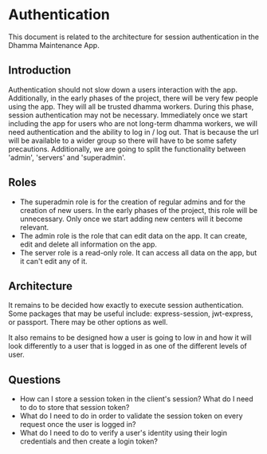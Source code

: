 # Authentication

This document is related to the architecture for session authentication in the Dhamma Maintenance App.

## Introduction

Authentication should not slow down a users interaction with the app. Additionally, in the early phases of the project, there will be very few people using the app. They will all be trusted dhamma workers. During this phase, session authentication may not be necessary. Immediately once we start including the app for users who are not long-term dhamma workers, we will need authentication and the ability to log in / log out. That is because the url will be available to a wider group so there will have to be some safety precautions. Additionally, we are going to split the functionality between 'admin', 'servers' and 'superadmin'. 

## Roles 

- The superadmin role is for the creation of regular admins and for the creation of new users. In the early phases of the project, this role will be unnecessary. Only once we start adding new centers will it become relevant.
- The admin role is the role that can edit data on the app. It can create, edit and delete all information on the app.
- The server role is a read-only role. It can access all data on the app, but it can't edit any of it. 

## Architecture

It remains to be decided how exactly to execute session authentication. Some packages that may be useful include: express-session, jwt-express, or passport. There may be other options as well. 

It also remains to be designed how a user is going to low in and how it will look differently to a user that is logged in as one of the different levels of user. 

## Questions

- How can I store a session token in the client's session? What do I need to do to store that session token?
- What do I need to do in order to validate the session token on every request once the user is logged in?
- What do I need to do to verify a user's identity using their login credentials and then create a login token?
